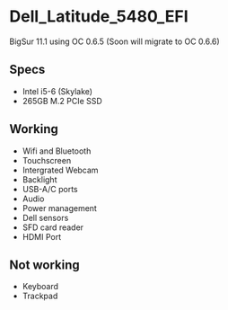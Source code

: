 # Dell_Latitude_5480_EFI

BigSur 11.1 using OC 0.6.5 (Soon will migrate to OC 0.6.6)

## Specs

- Intel i5-6 (Skylake)
- 265GB M.2 PCIe SSD

## Working

- Wifi and Bluetooth
- Touchscreen
- Intergrated Webcam
- Backlight
- USB-A/C ports
- Audio
- Power management
- Dell sensors
- SFD card reader
- HDMI Port

## Not working
 
 - Keyboard
 - Trackpad
 
